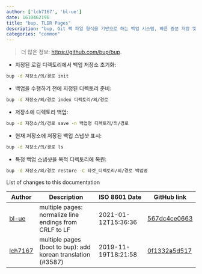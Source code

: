 ```yaml
---
author: ['lch7167', 'bl-ue']
date: 1610462196
title: "bup, TLDR Pages"
description: "bup, Git 팩 파일 형식을 기반으로 하는 백업 시스템, 빠른 증분 저장 및. 전역 중복 제거 기능 제공."
categories: "common"
---
```

> 더 많은 정보: <https://github.com/bup/bup>.

- 지정된 로컬 디렉토리에서 백업 저장소 초기화:

```bash
bup -d 저장소/의/경로 init
```

- 백업을 수행하기 전에 지정된 디렉토리 준비:

```bash
bup -d 저장소/의/경로 index 디렉토리/의/경로
```

- 저장소에 디렉토리 백업:

```bash
bup -d 저장소/의/경로 save -n 백업명 디렉토리/의/경로
```

- 현재 저장소에 저장된 백업 스냅샷 표시:

```bash
bup -d 저장소/의/경로 ls
```

- 특정 백업 스냅샷을 목적 디렉토리에 복원:

```bash
bup -d 저장소/의/경로 restore -C 타겟_디렉토리/의/경로 백업명
```
List of changes to this documentation


Author | Description | ISO 8601 Date | GitHub link
------|-----|-----|-----
[bl-ue](mailto:54780737+bl-ue@users.noreply.github.com) | multiple pages: normalize line endings from CRLF to LF | 2021-01-12T15:36:36 | [567dc4ce0663](https://github.com/tldr-pages/tldr/commit/567dc4ce0663231ea1b8b9533b327094eb82ba1f)
[lch7167](mailto:youngsj69@gmail.com) | multiple pages (boot to bup): add korean translation (#3587) | 2019-11-19T18:21:58 | [0f1332a5d517](https://github.com/tldr-pages/tldr/commit/0f1332a5d517f703c15b54fe39b4f23f77505e7f)

